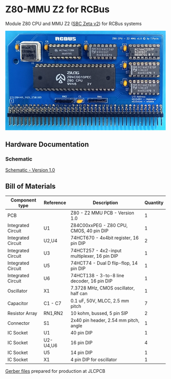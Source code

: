 # Z80-MMU Z2 for RCBus

Module Z80 CPU and MMU Z2 ([SBC Zeta v2](https://github.com/skiselev/zeta_sbc)) for RCBus systems

![populated board](board.jpg)

## Hardware Documentation

### Schematic

[Schematic - Version 1.0](schematic.pdf)

## Bill of Materials

| Component type     | Reference | Description                                  | Quantity |
| ------------------ | --------- | -------------------------------------------- | -------- |
| PCB                |           | Z80 - Z2 MMU PCB - Version 1.0               | 1        |
| Integrated Circuit | U1        | Z84C00xxPEG - Z80 CPU, CMOS, 40 pin DIP      | 1        |
| Integrated Circuit | U2,U4     | 74HCT670 - 4x4bit register, 16 pin DIP       | 2        |
| Integrated Circuit | U3        | 74HCT257 - 4x2-input multiplexer, 16 pin DIP | 1        |
| Integrated Circuit | U5        | 74HCT74 - Dual D flip-flop, 14 pin DIP       | 1        |
| Integrated Circuit | U6        | 74HCT138 - 3-to-8 line decoder, 16 pin DIP   | 1        |
| Oscillator         | X1        | 7.3728 MHz, CMOS oscillator, half can        | 1        |
| Capacitor          | C1 - C7   | 0.1 uF, 50V, MLCC, 2.5 mm pitch              | 7        |
| Resistor Array     | RN1,RN2   | 10 kohm, bussed, 5 pin SIP                   | 2        |
| Connector          | S1        | 2x40 pin header, 2.54 mm pitch, angle        | 1        |
| IC Socket          | U1        | 40 pin DIP                                   | 1        |
| IC Socket          | U2-U4,U6  | 16 pin DIP                                   | 4        |
| IC Socket          | U5        | 14 pin DIP                                   | 1        |
| IC Socket          | X1        | 4 pin DIP for oscillator                     | 1        |

[Gerber files](Z80MMU1v10.zip) prepared for production at JLCPCB